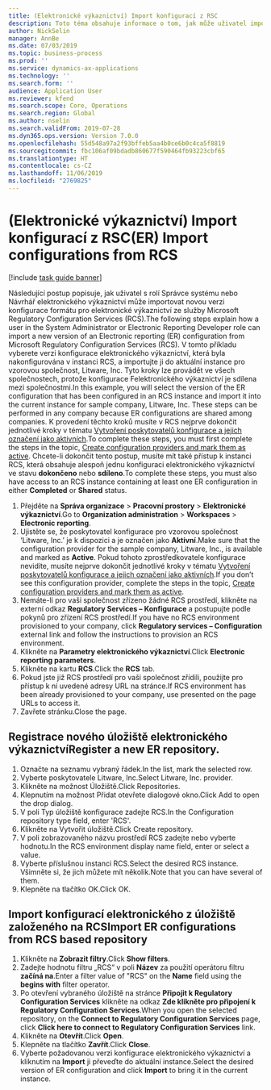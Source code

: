 ```yaml
---
title: (Elektronické výkaznictví) Import konfigurací z RSC
description: Toto téma obsahuje informace o tom, jak může uživatel importovat novou verzi konfigurace elektronického výkaznictví z RCS.
author: NickSelin
manager: AnnBe
ms.date: 07/03/2019
ms.topic: business-process
ms.prod: ''
ms.service: dynamics-ax-applications
ms.technology: ''
ms.search.form: ''
audience: Application User
ms.reviewer: kfend
ms.search.scope: Core, Operations
ms.search.region: Global
ms.author: nselin
ms.search.validFrom: 2019-07-28
ms.dyn365.ops.version: Version 7.0.0
ms.openlocfilehash: 55d548a97a2f93bffeb5aa4b0ce6b0c4ca5f8819
ms.sourcegitcommit: fbc106af09bdadb860677f590464fb93223cbf65
ms.translationtype: HT
ms.contentlocale: cs-CZ
ms.lasthandoff: 11/06/2019
ms.locfileid: "2769825"
---
```

# <a name="er-import-configurations-from-rcs"></a><span data-ttu-id="88362-103">(Elektronické výkaznictví) Import konfigurací z RSC</span><span class="sxs-lookup"><span data-stu-id="88362-103">(ER) Import configurations from RCS</span></span>

[!include [task guide banner](../../includes/task-guide-banner.md)]

<span data-ttu-id="88362-104">Následující postup popisuje, jak uživatel s rolí Správce systému nebo Návrhář elektronického výkaznictví může importovat novou verzi konfigurace formátu pro elektronické výkaznictví ze služby Microsoft Regulatory Configuration Services (RCS).</span><span class="sxs-lookup"><span data-stu-id="88362-104">The following steps explain how a user in the System Administrator or Electronic Reporting Developer role can import a new version of an Electronic reporting (ER) configuration from Microsoft Regulatory Configuration Services (RCS).</span></span> <span data-ttu-id="88362-105">V tomto příkladu vyberete verzi konfigurace elektronického výkaznictví, která byla nakonfigurována v instanci RCS, a importujte ji do aktuální instance pro vzorovou společnost, Litware, Inc. Tyto kroky lze provádět ve všech společnostech, protože konfigurace Felektronického výkaznictví je sdílena mezi společnostmi.</span><span class="sxs-lookup"><span data-stu-id="88362-105">In this example, you will select the version of the ER configuration that has been configured in an RCS instance and import it into the current instance for sample company, Litware, Inc. These steps can be performed in any company because ER configurations are shared among companies.</span></span> <span data-ttu-id="88362-106">K provedení těchto kroků musíte v RCS nejprve dokončit jednotlivé kroky v tématu [Vytvoření poskytovatelů konfigurace a jejich označení jako aktivních](er-configuration-provider-mark-it-active-2016-11.md).</span><span class="sxs-lookup"><span data-stu-id="88362-106">To complete these steps, you must first complete the steps in the topic, [Create configuration providers and mark them as active](er-configuration-provider-mark-it-active-2016-11.md).</span></span> <span data-ttu-id="88362-107">Chcete-li dokončit tento postup, musíte mít také přístup k instanci RCS, která obsahuje alespoň jednu konfiguraci elektronického výkaznictví ve stavu **dokončeno** nebo **sdíleno**.</span><span class="sxs-lookup"><span data-stu-id="88362-107">To complete these steps, you must also have access to an RCS instance containing at least one ER configuration in either **Completed** or **Shared** status.</span></span>

1. <span data-ttu-id="88362-108">Přejděte na **Správa organizace** > **Pracovní prostory** > **Elektronické výkaznictví**.</span><span class="sxs-lookup"><span data-stu-id="88362-108">Go to **Organization administration** > **Workspaces** > **Electronic reporting**.</span></span> 
2. <span data-ttu-id="88362-109">Ujistěte se, že poskytovatel konfigurace pro vzorovou společnost ‘Litware, Inc.’ je k dispozici a je označen jako **Aktivní**.</span><span class="sxs-lookup"><span data-stu-id="88362-109">Make sure that the configuration provider for the sample company, Litware, Inc., is available and marked as **Active**.</span></span> <span data-ttu-id="88362-110">Pokud tohoto zprostředkovatele konfigurace nevidíte, musíte nejprve dokončit jednotlivé kroky v tématu [Vytvoření poskytovatelů konfigurace a jejich označení jako aktivních](er-configuration-provider-mark-it-active-2016-11.md).</span><span class="sxs-lookup"><span data-stu-id="88362-110">If you don’t see this configuration provider, complete the steps in the topic, [Create configuration providers and mark them as active](er-configuration-provider-mark-it-active-2016-11.md).</span></span> 
3. <span data-ttu-id="88362-111">Nemáte-li pro vaši společnost zřízeno žádné RCS prostředí, klikněte na externí odkaz **Regulatory Services – Konfigurace** a postupujte podle pokynů pro zřízení RCS prostředí.</span><span class="sxs-lookup"><span data-stu-id="88362-111">If you have no RCS environment provisioned to your company, click **Regulatory services – Configuration** external link and follow the instructions to provision an RCS environment.</span></span> 
4. <span data-ttu-id="88362-112">Klikněte na **Parametry elektronického výkaznictví**.</span><span class="sxs-lookup"><span data-stu-id="88362-112">Click **Electronic reporting parameters**.</span></span> 
5. <span data-ttu-id="88362-113">Klikněte na kartu **RCS**.</span><span class="sxs-lookup"><span data-stu-id="88362-113">Click the **RCS** tab.</span></span> 
6. <span data-ttu-id="88362-114">Pokud jste již RCS prostředí pro vaši společnost zřídili, použijte pro přístup k ní uvedené adresy URL na stránce.</span><span class="sxs-lookup"><span data-stu-id="88362-114">If RCS environment has been already provisioned to your company, use presented on the page URLs to access it.</span></span> 
7. <span data-ttu-id="88362-115">Zavřete stránku.</span><span class="sxs-lookup"><span data-stu-id="88362-115">Close the page.</span></span> 

## <a name="register-a-new-er-repository"></a><span data-ttu-id="88362-116">Registrace nového úložiště elektronického výkaznictví</span><span class="sxs-lookup"><span data-stu-id="88362-116">Register a new ER repository.</span></span> 
1. <span data-ttu-id="88362-117">Označte na seznamu vybraný řádek.</span><span class="sxs-lookup"><span data-stu-id="88362-117">In the list, mark the selected row.</span></span> 
2. <span data-ttu-id="88362-118">Vyberte poskytovatele Litware, Inc.</span><span class="sxs-lookup"><span data-stu-id="88362-118">Select Litware, Inc. provider.</span></span> 
3. <span data-ttu-id="88362-119">Klikněte na možnost Úložiště.</span><span class="sxs-lookup"><span data-stu-id="88362-119">Click Repositories.</span></span> 
4. <span data-ttu-id="88362-120">Klepnutím na možnost Přidat otevřete dialogové okno.</span><span class="sxs-lookup"><span data-stu-id="88362-120">Click Add to open the drop dialog.</span></span> 
5. <span data-ttu-id="88362-121">V poli Typ úložiště konfigurace zadejte RCS.</span><span class="sxs-lookup"><span data-stu-id="88362-121">In the Configuration repository type field, enter 'RCS'.</span></span> 
6. <span data-ttu-id="88362-122">Klikněte na Vytvořit úložiště.</span><span class="sxs-lookup"><span data-stu-id="88362-122">Click Create repository.</span></span> 
7. <span data-ttu-id="88362-123">V poli zobrazovaného názvu prostředí RCS zadejte nebo vyberte hodnotu.</span><span class="sxs-lookup"><span data-stu-id="88362-123">In the RCS environment display name field, enter or select a value.</span></span> 
8. <span data-ttu-id="88362-124">Vyberte příslušnou instanci RCS.</span><span class="sxs-lookup"><span data-stu-id="88362-124">Select the desired RCS instance.</span></span> <span data-ttu-id="88362-125">Všimněte si, že jich můžete mít několik.</span><span class="sxs-lookup"><span data-stu-id="88362-125">Note that you can have several of them.</span></span> 
9. <span data-ttu-id="88362-126">Klepněte na tlačítko OK.</span><span class="sxs-lookup"><span data-stu-id="88362-126">Click OK.</span></span> 

## <a name="import-er-configurations-from-rcs-based-repository"></a><span data-ttu-id="88362-127">Import konfigurací elektronického z úložiště založeného na RCS</span><span class="sxs-lookup"><span data-stu-id="88362-127">Import ER configurations from RCS based repository</span></span>
1. <span data-ttu-id="88362-128">Klikněte na **Zobrazit filtry**.</span><span class="sxs-lookup"><span data-stu-id="88362-128">Click **Show filters**.</span></span> 
2. <span data-ttu-id="88362-129">Zadejte hodnotu filtru „RCS“ v poli **Název** za použití operátoru filtru **začíná na**.</span><span class="sxs-lookup"><span data-stu-id="88362-129">Enter a filter value of "RCS" on the **Name** field using the **begins with** filter operator.</span></span> 
3. <span data-ttu-id="88362-130">Po otevření vybraného úložiště na stránce **Připojit k Regulatory Configuration Services** klikněte na odkaz **Zde klikněte pro připojení k Regulatory Configuration Services**.</span><span class="sxs-lookup"><span data-stu-id="88362-130">When you open the selected repository, on the **Connect to Regulatory Configuration Services** page, click **Click here to connect to Regulatory Configuration Services** link.</span></span> 
4. <span data-ttu-id="88362-131">Klikněte na **Otevřít**.</span><span class="sxs-lookup"><span data-stu-id="88362-131">Click **Open**.</span></span> 
5. <span data-ttu-id="88362-132">Klepněte na tlačítko **Zavřít**.</span><span class="sxs-lookup"><span data-stu-id="88362-132">Click **Close**.</span></span> 
6. <span data-ttu-id="88362-133">Vyberte požadovanou verzi konfigurace elektronického výkaznictví a kliknutím na **Import** ji převeďte do aktuální instance.</span><span class="sxs-lookup"><span data-stu-id="88362-133">Select the desired version of ER configuration and click **Import** to bring it in the current instance.</span></span>

